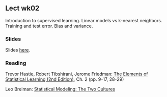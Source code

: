 
## Lect wk02

Introduction to supervised learning. Linear models vs k-nearest neighbors. 
Training and test error. Bias and variance.


### Slides

Slides [here](https://drive.google.com/open?id=16rgKZMA1ch_TwwsuLXWIRM8lIMBcaWCvnqceeNd5DTg).


### Reading

Trevor Hastie, Robert Tibshirani, Jerome Friedman: [The Elements of Statistical Learning (2nd Edition)](http://statweb.stanford.edu/~tibs/ElemStatLearn/printings/ESLII_print10.pdf), Ch. 2 (pp. 9-17, 28-29)

Leo Breiman: [Statistical Modeling: The Two Cultures](https://projecteuclid.org/download/pdf_1/euclid.ss/1009213726)

